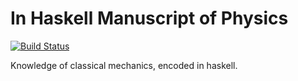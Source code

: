 In Haskell Manuscript of Physics
================================

[![Build Status](https://travis-ci.org/nushio3/physics-inhaskell.png?branch=master)](undefined)

Knowledge of classical mechanics, encoded in haskell.
